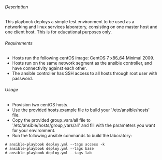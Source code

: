 ###### Description
This playbook deploys a simple test environment to be used as a networking and linux services laboratory, consisting on one master host and one client host. This is for educational purposes only.

###### Requirements
- Hosts run the following centOS image: CentOS 7 x86_64 Minimal 2009.
- Hosts run on the same network segment as the ansible controller, and have connectivity against each other.
- The ansible controller has SSH access to all hosts through root user with password.

###### Usage
- Provision two centOS hosts.
- Use the provided hosts.example file to build your '/etc/ansible/hosts' file.
- Copy the provided group_vars/all file to '/etc/ansible/hosts/group_vars/all' and fill with the parameters you want for your environment.
- Run the following ansible commands to build the laboratory:
```
# ansible-playbook deploy.yml --tags access -k
# ansible-playbook deploy.yml --tags base
# ansible-playbook deploy.yml --tags lab
```
